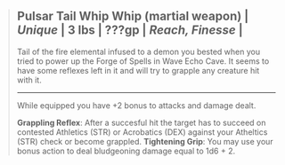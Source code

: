 > **Pulsar Tail Whip**
> Whip (martial weapon) | *Unique* | 3 lbs | ???gp | *Reach, Finesse* | 
> ---
> Tail of the fire elemental infused to a demon you bested when you tried to power up the Forge of Spells in Wave Echo Cave. It seems to have some reflexes left in it and will try to grapple any creature hit with it.
> 
> ---
> While equipped you have +2 bonus to attacks and damage dealt.
> 
>**Grappling Reflex**: After a succesful hit the target has to succeed on contested Athletics (STR) or Acrobatics (DEX) against your Atheltics (STR) check or become grappled.
>**Tightening Grip**: You may use your bonus action to deal bludgeoning damage equal to 1d6 + 2.